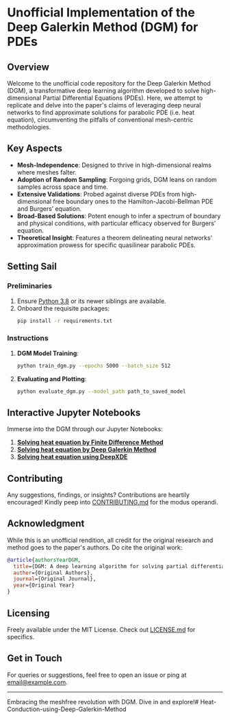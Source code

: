 # Unofficial Implementation of the Deep Galerkin Method (DGM) for PDEs

## Overview

Welcome to the unofficial code repository for the Deep Galerkin Method (DGM), a transformative deep learning algorithm developed to solve high-dimensional Partial Differential Equations (PDEs). Here, we attempt to replicate and delve into the paper's claims of leveraging deep neural networks to find approximate solutions for parabolic PDE (i.e. heat equation), circumventing the pitfalls of conventional mesh-centric methodologies.

## Key Aspects

- **Mesh-Independence**: Designed to thrive in high-dimensional realms where meshes falter.
- **Adoption of Random Sampling**: Forgoing grids, DGM leans on random samples across space and time.
- **Extensive Validations**: Probed against diverse PDEs from high-dimensional free boundary ones to the Hamilton-Jacobi-Bellman PDE and Burgers’ equation.
- **Broad-Based Solutions**: Potent enough to infer a spectrum of boundary and physical conditions, with particular efficacy observed for Burgers’ equation.
- **Theoretical Insight**: Features a theorem delineating neural networks' approximation prowess for specific quasilinear parabolic PDEs.

## Setting Sail

### Preliminaries

1. Ensure [Python 3.8](https://www.python.org/downloads/) or its newer siblings are available.
2. Onboard the requisite packages:
    ```bash
    pip install -r requirements.txt
    ```

### Instructions

1. **DGM Model Training**:
   ```bash
   python train_dgm.py --epochs 5000 --batch_size 512
   ```

2. **Evaluating and Plotting**:
   ```bash
   python evaluate_dgm.py --model_path path_to_saved_model
   ```

## Interactive Jupyter Notebooks

Immerse into the DGM through our Jupyter Notebooks:

1. **[Solving heat equation by Finite Difference Method](link_to_intro_notebook.ipynb)**
2. **[Solving heat equation by Deep Galerkin Method](link_to_free_boundary_notebook.ipynb)**
3. **[Solving heat equation using DeepXDE](link_to_burgers_notebook.ipynb)**

## Contributing 

Any suggestions, findings, or insights? Contributions are heartily encouraged! Kindly peep into [CONTRIBUTING.md](CONTRIBUTING.md) for the modus operandi.

## Acknowledgment

While this is an unofficial rendition, all credit for the original research and method goes to the paper's authors. Do cite the original work:

```bibtex
@article{authorsYearDGM,
  title={DGM: A deep learning algorithm for solving partial differential equations},
  author={Original Authors},
  journal={Original Journal},
  year={Original Year}
}
```

## Licensing

Freely available under the MIT License. Check out [LICENSE.md](LICENSE.md) for specifics.

## Get in Touch

For queries or suggestions, feel free to open an issue or ping at [email@example.com](mailto:email@example.com).

---

Embracing the meshfree revolution with DGM. Dive in and explore!# Heat-Conduction-using-Deep-Galerkin-Method
